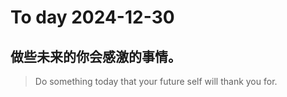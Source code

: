 
# To day 2024-12-30


## 做些未来的你会感激的事情。
> Do something today that your future self will thank you for.

    